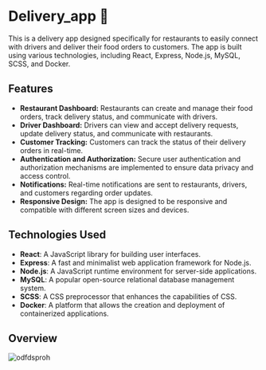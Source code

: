 # Delivery_app 🥘
This is a delivery app designed specifically for restaurants to easily connect with drivers and deliver their food orders to customers. The app is built using various technologies, including React, Express, Node.js, MySQL, SCSS, and Docker. 

## Features
- **Restaurant Dashboard:** Restaurants can create and manage their food orders, track delivery status, and communicate with drivers.
- **Driver Dashboard:** Drivers can view and accept delivery requests, update delivery status, and communicate with restaurants.
- **Customer Tracking:** Customers can track the status of their delivery orders in real-time.
- **Authentication and Authorization:** Secure user authentication and authorization mechanisms are implemented to ensure data privacy and access control.
- **Notifications:** Real-time notifications are sent to restaurants, drivers, and customers regarding order updates.
- **Responsive Design:** The app is designed to be responsive and compatible with different screen sizes and devices.

## Technologies Used
- **React**: A JavaScript library for building user interfaces.
- **Express**: A fast and minimalist web application framework for Node.js.
- **Node.js**: A JavaScript runtime environment for server-side applications.
- **MySQL**: A popular open-source relational database management system.
- **SCSS**: A CSS preprocessor that enhances the capabilities of CSS.
- **Docker**: A platform that allows the creation and deployment of containerized applications.

## Overview
![odfdsproh](https://github.com/Elmar099/Delivery_app/assets/101601240/fdb8bd8d-9678-4b57-8994-76f5a8e2d23e)
